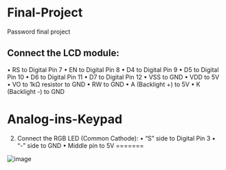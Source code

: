 # Final-Project
Password final project

## Connect the LCD module:
•	RS to Digital Pin 7
•	EN to Digital Pin 8
•	D4 to Digital Pin 9
•	D5 to Digital Pin 10
•	D6 to Digital Pin 11
•	D7 to Digital Pin 12
•	VSS to GND
•	VDD to 5V
•	VO to 1kΩ resistor to GND
•	RW to GND
•	A (Backlight +) to 5V
•	K (Backlight -) to GND

# Analog-ins-Keypad
2.	Connect the RGB LED (Common Cathode):
•	“S” side to Digital Pin 3
•	“-” side to GND
•	Middle pin to 5V
=======

![image](https://github.com/user-attachments/assets/528eccf3-1be1-4738-8b87-899a2bf92ea0)

